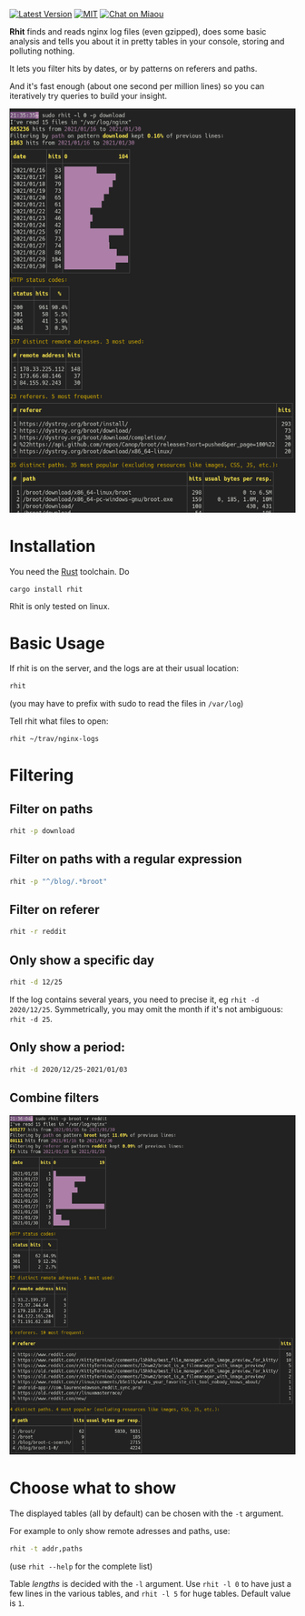 
[![Latest Version][s1]][l1] [![MIT][s2]][l2] [![Chat on Miaou][s3]][l3]

[s1]: https://img.shields.io/crates/v/rhit.svg
[l1]: https://crates.io/crates/rhit

[s2]: https://img.shields.io/badge/license-MIT-blue.svg
[l2]: LICENSE

[s3]: https://miaou.dystroy.org/static/shields/room.svg
[l3]: https://miaou.dystroy.org/3768?rust


**Rhit** finds and reads nginx log files (even gzipped), does some basic analysis and tells you about it in pretty tables in your console, storing and polluting nothing.

It lets you filter hits by dates, or by patterns on referers and paths.

And it's fast enough (about one second per million lines) so you can iteratively try queries to build your insight.

![filtering](doc/download-filter.png)

# Installation

You need the [Rust](https://rustup.rs) toolchain. Do

```bash
cargo install rhit
```

Rhit is only tested on linux.

# Basic Usage

If rhit is on the server, and the logs are at their usual location:

```bash
rhit
```

(you may have to prefix with sudo to read the files in `/var/log`)

Tell rhit what files to open:

```bash
rhit ~/trav/nginx-logs
```

# Filtering

## Filter on paths

```bash
rhit -p download
```

## Filter on paths with a regular expression

```bash
rhit -p "^/blog/.*broot"
```

## Filter on referer

```bash
rhit -r reddit
```

## Only show a specific day

```bash
rhit -d 12/25
```
If the log contains several years, you need to precise it, eg `rhit -d 2020/12/25`.
Symmetrically, you may omit the month if it's not ambiguous: `rhit -d 25`.

## Only show a period:

```bash
rhit -d 2020/12/25-2021/01/03
```

## Combine filters

![mixed-filtering](doc/mixed-filter.png)

# Choose what to show

The displayed tables (all by default) can be chosen with the `-t` argument.

For example to only show remote adresses and paths, use:

```bash
rhit -t addr,paths
```
(use `rhit --help` for the complete list)

Table *lengths* is decided with the `-l` argument. Use `rhit -l 0` to have just a few lines in the various tables, and `rhit -l 5` for huge tables. Default value is `1`.



